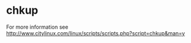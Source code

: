 # chkup
For more information see http://www.citylinux.com/linux/scripts/scripts.php?script=chkup&man=y
